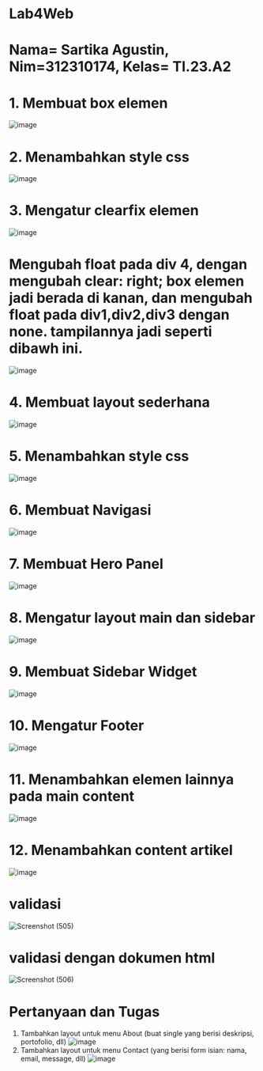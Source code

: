 # Lab4Web
# Nama= Sartika Agustin, Nim=312310174, Kelas= TI.23.A2
# 1. Membuat box elemen
![image](https://github.com/user-attachments/assets/ed245712-3a55-4e01-8db0-5db65b56e778)
# 2. Menambahkan style css
![image](https://github.com/user-attachments/assets/ff3bda96-5706-4cbe-8a00-fa4930837d80)
# 3. Mengatur clearfix elemen
![image](https://github.com/user-attachments/assets/b5a7d9db-c2ec-45d5-923c-a3903e1194d5)
# Mengubah float pada div 4, dengan mengubah clear: right; box elemen jadi berada di kanan, dan mengubah float pada div1,div2,div3 dengan none. tampilannya jadi seperti dibawh ini.
![image](https://github.com/user-attachments/assets/7b72c2ee-0ff4-4027-afc4-184771204f8d)
# 4. Membuat layout sederhana
![image](https://github.com/user-attachments/assets/60e6024d-5571-4d68-88e7-9270a095bb12)
# 5. Menambahkan style css
![image](https://github.com/user-attachments/assets/6dbfb674-5897-40cc-ad5f-16481ef1c3b7)
# 6. Membuat Navigasi
![image](https://github.com/user-attachments/assets/1ab29b3d-8ffb-4fcb-96dc-a092408da019)
# 7. Membuat Hero Panel
![image](https://github.com/user-attachments/assets/c772a105-2676-421c-bf61-0ab65adf373b)
# 8. Mengatur layout main dan sidebar
![image](https://github.com/user-attachments/assets/2893cd68-1848-4bd9-8d5c-4294c05dfe1a)
# 9. Membuat Sidebar Widget
![image](https://github.com/user-attachments/assets/3169362e-25ef-4421-9b36-f04d2fc24e34)
# 10. Mengatur Footer 
![image](https://github.com/user-attachments/assets/62659354-9c0a-418b-ab07-16f23f23ccd5)
# 11. Menambahkan elemen lainnya pada main content
![image](https://github.com/user-attachments/assets/f16378ac-ee5b-4783-805b-44af82b06763)
# 12. Menambahkan content artikel
![image](https://github.com/user-attachments/assets/e9a33a6b-5dbb-48ea-a87d-0fb6b31f504e)
# validasi
![Screenshot (505)](https://github.com/user-attachments/assets/8c16af0c-4f28-4717-8074-c9e906524a03)
# validasi dengan dokumen html 
![Screenshot (506)](https://github.com/user-attachments/assets/b5cdefe2-7c88-423c-b779-dc54558521de)

# Pertanyaan dan Tugas
1. Tambahkan layout untuk menu About (buat single yang  berisi deskripsi, portofolio, dll)
![image](https://github.com/user-attachments/assets/1f5cdaa7-c93b-4645-b426-b9eacc6e1c9a)
3. Tambahkan layout untuk menu Contact (yang berisi form isian: nama, email, message, dll)
![image](https://github.com/user-attachments/assets/6d876d05-8b45-4448-8ae9-f0eaf96c5847)









